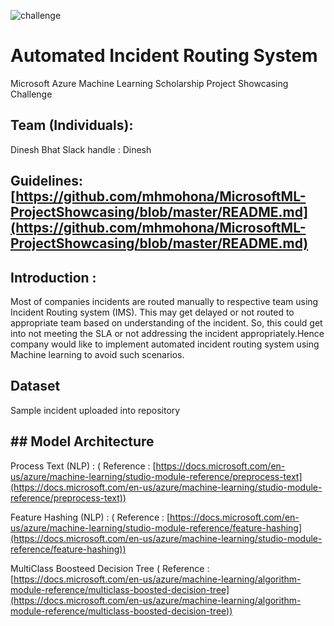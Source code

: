 ![challenge](/images/Banner.png)

# Automated Incident Routing System 

Microsoft Azure Machine Learning Scholarship Project Showcasing Challenge

## Team (Individuals):
 Dinesh Bhat 
 Slack handle : Dinesh

## Guidelines: [https://github.com/mhmohona/MicrosoftML-ProjectShowcasing/blob/master/README.md](https://github.com/mhmohona/MicrosoftML-ProjectShowcasing/blob/master/README.md)

## Introduction :

Most of companies incidents are routed manually to respective team using Incident Routing system (IMS). This may get delayed or not routed to appropriate team based on understanding of the incident. So, this could get into not meeting the SLA or not addressing the incident appropriately.Hence company would like to implement automated incident routing system using Machine learning to avoid such scenarios.

## Dataset
Sample incident uploaded into repository

## ## Model Architecture
Process Text (NLP) : ( Reference : [https://docs.microsoft.com/en-us/azure/machine-learning/studio-module-reference/preprocess-text](https://docs.microsoft.com/en-us/azure/machine-learning/studio-module-reference/preprocess-text))

Feature Hashing (NLP) : ( Reference : [https://docs.microsoft.com/en-us/azure/machine-learning/studio-module-reference/feature-hashing](https://docs.microsoft.com/en-us/azure/machine-learning/studio-module-reference/feature-hashing))

MultiClass Boosteed Decision Tree ( Reference : [https://docs.microsoft.com/en-us/azure/machine-learning/algorithm-module-reference/multiclass-boosted-decision-tree](https://docs.microsoft.com/en-us/azure/machine-learning/algorithm-module-reference/multiclass-boosted-decision-tree))






